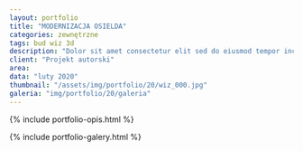 ```yaml
---
layout: portfolio
title: "MODERNIZACJA OSIELDA"
categories: zewnętrzne
tags: bud wiz 3d
description: "Dolor sit amet consectetur elit sed do eiusmod tempor incididunt labore et dolore magna aliqua enim minim veniam quis nostrud exercitation ullamco laboris nisi aliquip commodo consequat.duis aute irure sint occae cat cupidatat non proident sunt in culpa qui officia deserunt mollit anim id est laborum. Sed perspiciatis unde omnis iste natus error sit voluptatem."
client: "Projekt autorski"
area: 
data: "luty 2020"
thumbnail: "/assets/img/portfolio/20/wiz_000.jpg"
galeria: "img/portfolio/20/galeria"
---
```

{% include portfolio-opis.html %}

{% include portfolio-galery.html %}